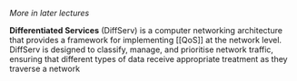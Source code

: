 *More in later lectures*

**Differentiated Services** (DiffServ) is a computer networking architecture that provides a framework for implementing [[QoS]] at the network level. DiffServ is designed to classify, manage, and prioritise network traffic, ensuring that different types of data receive appropriate treatment as they traverse a network

